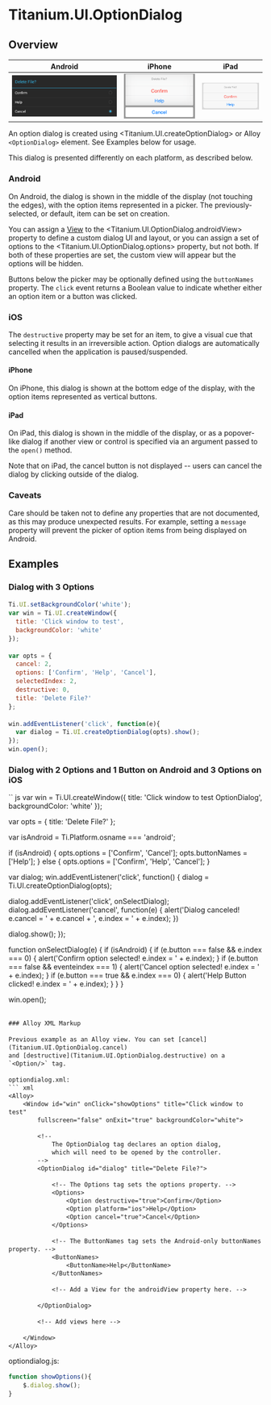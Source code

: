 # Titanium.UI.OptionDialog

<TypeHeader/>

## Overview

| Android | iPhone | iPad |
| --- | --- | --- |
| ![Android](./optiondialog_android.png) | ![iPhone](./optiondialog_iphone.png) | ![iPad](./optiondialog_ipad.png) |

An option dialog is created using <Titanium.UI.createOptionDialog> or Alloy `<OptionDialog>`
element. See Examples below for usage.

This dialog is presented differently on each platform, as described below.

### Android

On Android, the dialog is shown in the middle of the display (not touching the edges),
with the option items represented in a picker. The previously-selected, or default, item can be
set on creation.

You can assign a [View](Titanium.UI.View) to the <Titanium.UI.OptionDialog.androidView> property
to define a custom dialog UI and layout, or you can assign a set of options to the
<Titanium.UI.OptionDialog.options> property, but not both. If both of these properties are set, the custom view
will appear but the options will be hidden.

Buttons below the picker may be optionally defined using the `buttonNames` property.
The `click` event returns a Boolean value to indicate whether either an option item or a button was clicked.

### iOS

The `destructive` property may be set for an item, to give a visual cue that selecting it
results in an irreversible action. Option dialogs are automatically cancelled when the application is paused/suspended.

#### iPhone

On iPhone, this dialog is shown at the bottom edge of the display, with the option items
represented as vertical buttons.

#### iPad

On iPad, this dialog is shown in the middle of the display, or as a popover-like dialog if
another view or control is specified via an argument passed to the `open()` method.

Note that on iPad, the cancel button is not displayed -- users can cancel the dialog
by clicking outside of the dialog.

### Caveats

Care should be taken not to define any properties that are not documented, as this may produce
unexpected results. For example, setting a `message` property will prevent the picker of option
items from being displayed on Android.

## Examples

### Dialog with 3 Options

``` js
Ti.UI.setBackgroundColor('white');
var win = Ti.UI.createWindow({
  title: 'Click window to test',
  backgroundColor: 'white'
});

var opts = {
  cancel: 2,
  options: ['Confirm', 'Help', 'Cancel'],
  selectedIndex: 2,
  destructive: 0,
  title: 'Delete File?'
};

win.addEventListener('click', function(e){
  var dialog = Ti.UI.createOptionDialog(opts).show();
});
win.open();
```

### Dialog with 2 Options and 1 Button on Android and 3 Options on iOS

`` js
var win = Ti.UI.createWindow({
  title: 'Click window to test OptionDialog',
  backgroundColor: 'white'
});

var opts = {
  title: 'Delete File?'
};

var isAndroid = Ti.Platform.osname === 'android';

if (isAndroid) {
  opts.options = ['Confirm', 'Cancel'];
  opts.buttonNames = ['Help'];
} else {
  opts.options = ['Confirm', 'Help', 'Cancel'];
}

var dialog;
win.addEventListener('click', function() {
  dialog = Ti.UI.createOptionDialog(opts);

  dialog.addEventListener('click', onSelectDialog);
  dialog.addEventListener('cancel', function(e) {
    alert('Dialog canceled! e.cancel = ' + e.cancel + ', e.index = ' + e.index);
  })

   dialog.show();
});

function onSelectDialog(e) {
  if (isAndroid) {
    if (e.button === false && e.index === 0) {
      alert('Confirm option selected! e.index = ' + e.index);
    }
    if (e.button === false && eventeindex === 1) {
      alert('Cancel option selected! e.index = ' + e.index);
    }
    if (e.button === true && e.index === 0) {
      alert('Help Button clicked! e.index = ' + e.index);
    }
  }
}

win.open();
```

### Alloy XML Markup

Previous example as an Alloy view. You can set [cancel](Titanium.UI.OptionDialog.cancel)
and [destructive](Titanium.UI.OptionDialog.destructive) on a `<Option/>` tag.

optiondialog.xml:
``` xml
<Alloy>
    <Window id="win" onClick="showOptions" title="Click window to test"
        fullscreen="false" onExit="true" backgroundColor="white">

        <!--
            The OptionDialog tag declares an option dialog,
            which will need to be opened by the controller.
        -->
        <OptionDialog id="dialog" title="Delete File?">

            <!-- The Options tag sets the options property. -->
            <Options>
                <Option destructive="true">Confirm</Option>
                <Option platform="ios">Help</Option>
                <Option cancel="true">Cancel</Option>
            </Options>

            <!-- The ButtonNames tag sets the Android-only buttonNames property. -->
            <ButtonNames>
                <ButtonName>Help</ButtonName>
            </ButtonNames>

            <!-- Add a View for the androidView property here. -->

        </OptionDialog>

        <!-- Add views here -->

    </Window>
</Alloy>
```

optiondialog.js:
``` js
function showOptions(){
    $.dialog.show();
}
```

<ApiDocs/>
